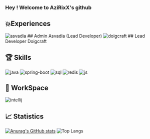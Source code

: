 ### Hey ! Welcome to AziRixX's github 

## 💥Experiences

![asvadia](https://user-images.githubusercontent.com/73166699/165523925-f998cbb3-50f3-445e-a5ab-75a2e5fd8d60.png) ## Admin Asvadia (Lead Developer)
![doigcraft](https://user-images.githubusercontent.com/73166699/165523937-c84d4ec8-5208-4490-881f-58f1381e0365.png) ## Lead Developer Doigcraft

## 🏆 Skills

![java](https://user-images.githubusercontent.com/73166699/165522017-3729d920-cb1e-48f1-813c-925c3944d0ca.png)
![spring-boot](https://user-images.githubusercontent.com/73166699/165522030-b449bb60-f185-493f-b035-bfe153fa5862.png)
![sql](https://user-images.githubusercontent.com/73166699/165522035-473033e6-8add-40cb-a503-ce0b02743218.png)
![redis](https://user-images.githubusercontent.com/73166699/165522041-139190b9-3dfd-485a-b188-ca6be57d3bc0.png)
![js](https://user-images.githubusercontent.com/73166699/165522052-a437ce92-2370-4ff1-808e-d8d0cf88b195.png)

## 🔧 WorkSpace

![intellij](https://user-images.githubusercontent.com/73166699/165522058-2102c717-57a4-4db5-8229-3726a549969a.png)

## 📈 Statistics

[![Anurag's GitHub stats](https://github-readme-stats.vercel.app/api?username=AziRixXOffi&show_icons=true&theme=dracula)](https://github.com/anuraghazra/github-readme-stats) ![Top Langs](https://github-readme-stats.vercel.app/api/top-langs/?username=AziRixXOffi&layout=compact&theme=dracula)
